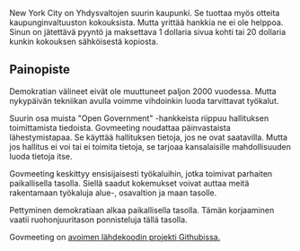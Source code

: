 <p> New York City on Yhdysvaltojen suurin kaupunki. Se tuottaa myös otteita kaupunginvaltuuston kokouksista. Mutta yrittää hankkia ne ei ole helppoa. Sinun on jätettävä pyyntö ja maksettava 1 dollaria sivua kohti tai 20 dollaria kunkin kokouksen sähköisestä kopiosta. </p>
<h2> Painopiste </h2>
<p> Demokratian välineet eivät ole muuttuneet paljon 2000 vuodessa. Mutta nykypäivän tekniikan avulla voimme vihdoinkin luoda tarvittavat työkalut. </p>

<p> Suurin osa muista "Open Government" -hankkeista riippuu hallituksen toimittamista tiedoista. Govmeeting noudattaa päinvastaista lähestymistapaa. Se käyttää hallituksen tietoja, jos ne ovat saatavilla. Mutta jos hallitus ei voi tai ei toimita tietoja, se tarjoaa kansalaisille mahdollisuuden luoda tietoja itse. </p>

<p> Govmeeting keskittyy ensisijaisesti työkaluihin, jotka toimivat parhaiten paikallisella tasolla. Siellä saadut kokemukset voivat auttaa meitä rakentamaan työkaluja alue-, osavaltion ja maan tasolle. </p>

<p> Pettyminen demokratiaan alkaa paikallisella tasolla. Tämän korjaaminen vaatii ruohonjuuritason ponnisteluja tällä tasolla. </p>

<p> Govmeeting on <a href="https://github.com/govmeeting/govmeeting">avoimen lähdekoodin projekti Githubissa.</a> </p>
